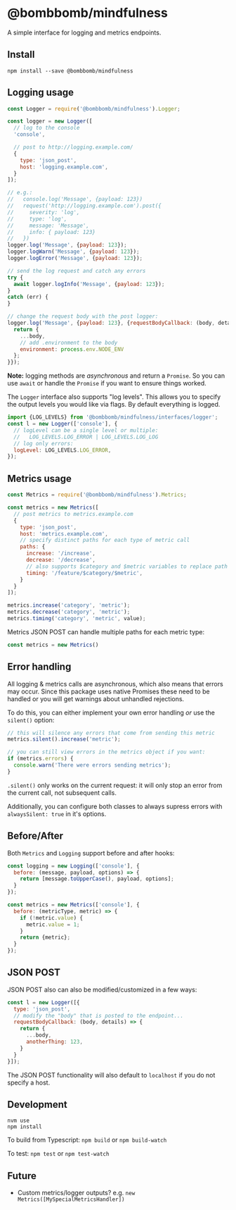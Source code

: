# @bombbomb/mindfulness

A simple interface for logging and metrics endpoints.

## Install

    npm install --save @bombbomb/mindfulness

## Logging usage

```javascript
const Logger = require('@bombbomb/mindfulness').Logger;

const logger = new Logger([
  // log to the console
  'console',

  // post to http://logging.example.com/
  {
    type: 'json_post',
    host: 'logging.example.com',
  }
]);

// e.g.:
//   console.log('Message', {payload: 123})
//   request('http://logging.example.com').post({
//     severity: 'log',
//     type: 'log',
//     message: 'Message',
//     info: { payload: 123}
//   })
logger.log('Message', {payload: 123});
logger.logWarn('Message', {payload: 123});
logger.logError('Message', {payload: 123});

// send the log request and catch any errors
try {
  await logger.logInfo('Message', {payload: 123});
}
catch (err) {
}

// change the request body with the post logger:
logger.log('Message', {payload: 123}, {requestBodyCallback: (body, details) => {
  return {
    ...body,
    // add .environment to the body
    environment: process.env.NODE_ENV
  };
}});
```

**Note:** logging methods are _asynchronous_ and return a `Promise`. So you can use `await` or handle the `Promise` if you want to ensure things worked.

The `Logger` interface also supports "log levels". This allows you to specify the output levels you would like via flags. By default everything is logged.

```javascript
import {LOG_LEVELS} from '@bombbomb/mindfulness/interfaces/logger';
const l = new Logger(['console'], {
  // logLevel can be a single level or multiple:
  //   LOG_LEVELS.LOG_ERROR | LOG_LEVELS.LOG_LOG
  // log only errors:
  logLevel: LOG_LEVELS.LOG_ERROR,
});
```

## Metrics usage

```javascript
const Metrics = require('@bombbomb/mindfulness').Metrics;

const metrics = new Metrics([
  // post metrics to metrics.example.com
  {
    type: 'json_post',
    host: 'metrics.example.com',
    // specify distinct paths for each type of metric call
    paths: {
      increase: '/increase',
      decrease: '/decrease',
      // also supports $category and $metric variables to replace path with those items
      timing: '/feature/$category/$metric',
    }
  }
]);

metrics.increase('category', 'metric');
metrics.decrease('category', 'metric');
metrics.timing('category', 'metric', value);
```

Metrics JSON POST can handle multiple paths for each metric type:

```javascript
const metrics = new Metrics()
```

## Error handling

All logging & metrics calls are asynchronous, which also means that errors may occur. Since this package uses native Promises these need to be handled or you will get warnings about unhandled rejections.

To do this, you can either implement your own error handling _or_ use the `silent()` option:

```javascript
// this will silence any errors that come from sending this metric
metrics.silent().increase('metric');

// you can still view errors in the metrics object if you want:
if (metrics.errors) {
  console.warn('There were errors sending metrics');
}
```

`.silent()` only works on the current request: it will only stop an error from the current call, not subsequent calls.

Additionally, you can configure both classes to always supress errors with `alwaysSilent: true` in it's options.

## Before/After

Both `Metrics` and `Logging` support before and after hooks:

```javascript
const logging = new Logging(['console'], {
  before: (message, payload, options) => {
    return [message.toUpperCase(), payload, options];
  }
});

const metrics = new Metrics(['console'], {
  before: (metricType, metric) => {
    if (!metric.value) {
      metric.value = 1;
    }
    return {metric};
  }
});
```

## JSON POST

JSON POST also can also be modified/customized in a few ways:

```javascript
const l = new Logger([{
  type: 'json_post',
  // modify the "body" that is posted to the endpoint...
  requestBodyCallback: (body, details) => {
    return {
      ...body,
      anotherThing: 123,
    }
  }
}]);
```

The JSON POST functionality will also default to `localhost` if you do not specify a host.

## Development

```
nvm use
npm install
```

To build from Typescript: `npm build` or `npm build-watch`

To test: `npm test` or `npm test-watch`

## Future

* Custom metrics/logger outputs? e.g. `new Metrics([MySpecialMetricsHandler])`
